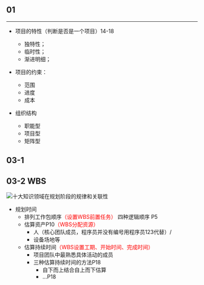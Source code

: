 
## 01
***

- 项目的特性（判断是否是一个项目）14-18
	* 独特性；
	* 临时性；
	* 渐进明细；


- 项目的约束：
	* 范围
	* 进度
	* 成本

- 组织结构
	* 职能型
	* 项目型
	* 矩阵型

## 03-1

## 03-2 WBS
![十大知识领域在规划阶段的规律和关联性](https://github.com/zhangxixian/501-IPM/blob/master/PersonerWork/%E5%BC%A0%E8%8C%9C%E8%B4%A4/myImgResource/img03-2-1.png)

* 规划时间
	* 排列工作包顺序<font color=#ff0000>（设置WBS前置任务）</font>
	四种逻辑顺序 P5
	* 估算资产P10<font color=#ff0000>（WBS分配资源）</font>
		* 人（核心团队成员，程序员并没有编号用程序员123代替）/<br>
		* 设备场地等
	* 估算持续时间<font color=#ff0000>（WBS设置工期、开始时间、完成时间）</font>
		* 项目团队中最熟悉具体活动的成员
		* 三种估算持续时间的方法P18
			* 自下而上结合自上而下估算
			* ...P18







